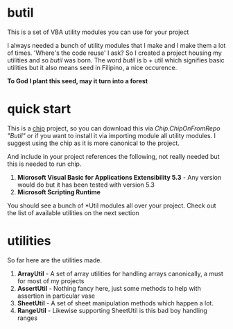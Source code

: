 butil
=====

This is a set of VBA utility modules you can use for your project

I always needed a bunch of utility modules that I make and I make them a lot of times. 'Where's the code reuse' I ask? So I created a project housing my utilities and so *butil* was born. The word *butil* is b + util which signifies basic utilities but it also means seed in Filipino, a nice occurence.

**To God I plant this seed, may it turn into a forest**

quick start
====

This is a <a href="https://github.com/FrancisMurillo/chip">chip</a> project, so you can download this via *Chip.ChipOnFromRepo "Butil"* or if you want to install it via importing module all utility modules. I suggest using the chip as it is more canonical to the project.

And include in your project references the following, not really needed but this is needed to run chip.

1. **Microsoft Visual Basic for Applications Extensibility 5.3** - Any version would do but it has been tested with version 5.3
2. **Microsoft Scripting Runtime**

You should see a bunch of *Util modules all over your project. Check out the list of available utilities on the next section

utilities
====

So far here are the utilities made.

1. **ArrayUtil** - A set of array utilities for handling arrays canonically, a must for most of my projects
2. **AssertUtil** - Nothing fancy here, just some methods to help with assertion in particular vase 
3. **SheetUtil** - A set of sheet manipulation methods which happen a lot.
4. **RangeUtil** - Likewise supporting SheetUtil is this bad boy handling ranges
